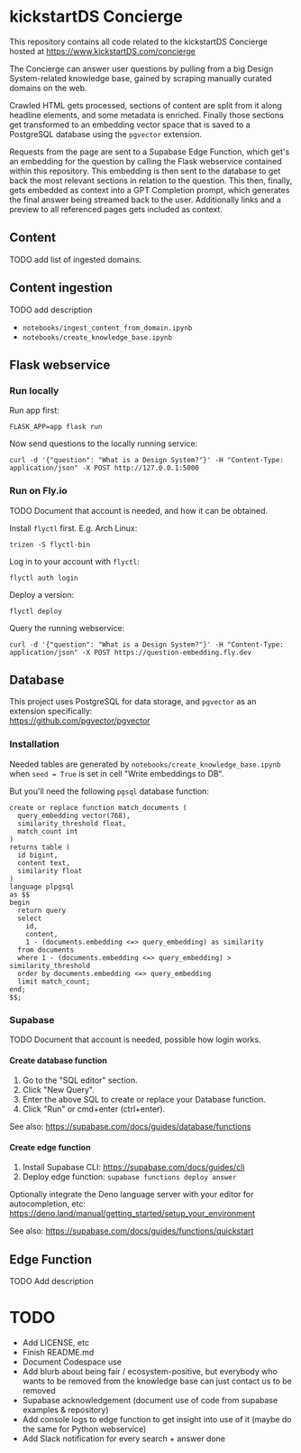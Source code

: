 # kickstartDS Concierge

This repository contains all code related to the kickstartDS Concierge hosted at https://www.kickstartDS.com/concierge

The Concierge can answer user questions by pulling from a big Design System-related knowledge base, gained by scraping manually curated domains on the web.

Crawled HTML gets processed, sections of content are split from it along headline elements, and some metadata is enriched. Finally those sections get transformed to an embedding vector space that is saved to a PostgreSQL database using the `pgvector` extension.

Requests from the page are sent to a Supabase Edge Function, which get's an embedding for the question by calling the Flask webservice contained within this repository. This embedding is then sent to the database to get back the most relevant sections in relation to the question. This then, finally, gets embedded as context into a GPT Completion prompt, which generates the final answer being streamed back to the user. Additionally links and a preview to all referenced pages gets included as context.

## Content

TODO add list of ingested domains.

## Content ingestion

TODO add description

- `notebooks/ingest_content_from_domain.ipynb`
- `notebooks/create_knowledge_base.ipynb`

## Flask webservice

### Run locally

Run app first:

```
FLASK_APP=app flask run
```

Now send questions to the locally running service:

```
curl -d '{"question": "What is a Design System?"}' -H "Content-Type: application/json" -X POST http://127.0.0.1:5000
```

### Run on Fly.io

TODO Document that account is needed, and how it can be obtained.

Install `flyctl` first. E.g. Arch Linux:

```
trizen -S flyctl-bin
```

Log in to your account with `flyctl`:

```
flyctl auth login
```

Deploy a version:

```
flyctl deploy
```

Query the running webservice:

```
curl -d '{"question": "What is a Design System?"}' -H "Content-Type: application/json" -X POST https://question-embedding.fly.dev
```

## Database

This project uses PostgreSQL for data storage, and `pgvector` as an extension specifically:  
https://github.com/pgvector/pgvector

### Installation

Needed tables are generated by `notebooks/create_knowledge_base.ipynb` when `seed = True` is set in cell "Write embeddings to DB".

But you'll need the following `pgsql` database function:

```pgsql
create or replace function match_documents (
  query_embedding vector(768),
  similarity_threshold float,
  match_count int
)
returns table (
  id bigint,
  content text,
  similarity float
)
language plpgsql
as $$
begin
  return query
  select
    id,
    content,
    1 - (documents.embedding <=> query_embedding) as similarity
  from documents
  where 1 - (documents.embedding <=> query_embedding) > similarity_threshold
  order by documents.embedding <=> query_embedding
  limit match_count;
end;
$$;
```

### Supabase

TODO Document that account is needed, possible how login works.

#### Create database function

1. Go to the "SQL editor" section.
2. Click "New Query".
3. Enter the above SQL to create or replace your Database function.
4. Click "Run" or cmd+enter (ctrl+enter).

See also: https://supabase.com/docs/guides/database/functions

#### Create edge function

1. Install Supabase CLI: https://supabase.com/docs/guides/cli
2. Deploy edge function: `supabase functions deploy answer`

Optionally integrate the Deno language server with your editor for autocompletion, etc:  
https://deno.land/manual/getting_started/setup_your_environment

See also: https://supabase.com/docs/guides/functions/quickstart

## Edge Function

TODO Add description

# TODO

- Add LICENSE, etc
- Finish README.md
- Document Codespace use
- Add blurb about being fair / ecosystem-positive, but everybody who wants to be removed from the knowledge base can just contact us to be removed
- Supabase acknowledgement (document use of code from supabase examples & repository)
- Add console logs to edge function to get insight into use of it (maybe do the same for Python webservice)
- Add Slack notification for every search + answer done

